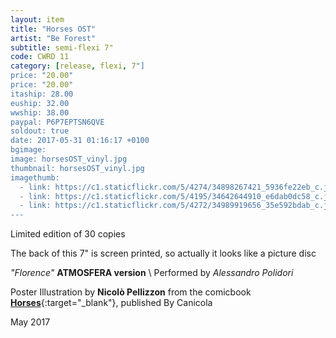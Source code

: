 ```yaml
---
layout: item
title: "Horses OST"
artist: "Be Forest"
subtitle: semi-flexi 7"
code: CWRD 11
category: [release, flexi, 7"]
price: "20.00"
price: "20.00"
itaship: 28.00
euship: 32.00
wwship: 38.00
paypal: P6P7EPTSN6QVE
soldout: true
date: 2017-05-31 01:16:17 +0100
bgimage:
image: horsesOST_vinyl.jpg
thumbnail: horsesOST_vinyl.jpg
imagethumb:
  - link: https://c1.staticflickr.com/5/4274/34898267421_5936fe22eb_c.jpg
  - link: https://c1.staticflickr.com/5/4195/34642644910_e6dab0dc58_c.jpg
  - link: https://c1.staticflickr.com/5/4272/34989919656_35e592bdab_c.jpg
---
```


Limited edition of 30 copies


The back of this 7" is screen printed, so actually it looks like a picture disc

*"Florence"* **ATMOSFERA version** \\
Performed by *Alessandro Polidori*



Poster Illustration by **Nicolò Pellizzon** from the comicbook [**Horses**](http://www.canicola.net/libri/horses/){:target="_blank"}, published By Canicola


May 2017